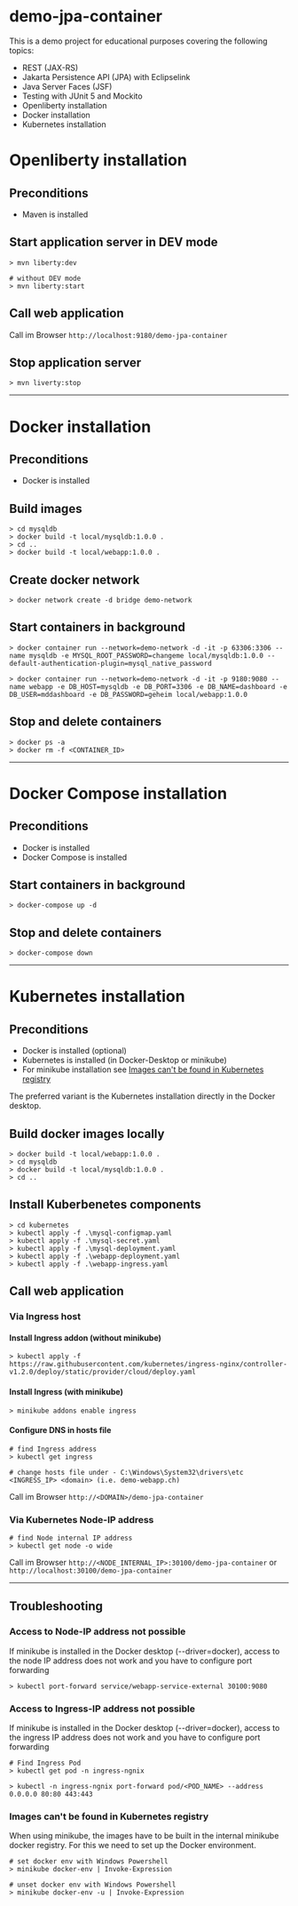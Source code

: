 # demo-jpa-container

This is a demo project for educational purposes covering the following topics:
- REST (JAX-RS)
- Jakarta Persistence API (JPA) with Eclipselink
- Java Server Faces (JSF)
- Testing with JUnit 5 and Mockito
- Openliberty installation
- Docker installation
- Kubernetes installation

# Openliberty installation
## Preconditions
- Maven is installed

## Start application server in DEV mode
    > mvn liberty:dev

    # without DEV mode
    > mvn liberty:start

## Call web application
Call im Browser `http://localhost:9180/demo-jpa-container`

## Stop application server
    > mvn liverty:stop

---

# Docker installation
## Preconditions
- Docker is installed

## Build images
    > cd mysqldb
    > docker build -t local/mysqldb:1.0.0 .
    > cd ..
    > docker build -t local/webapp:1.0.0 .

## Create docker network
    > docker network create -d bridge demo-network

## Start containers in background
    > docker container run --network=demo-network -d -it -p 63306:3306 --name mysqldb -e MYSQL_ROOT_PASSWORD=changeme local/mysqldb:1.0.0 --default-authentication-plugin=mysql_native_password

    > docker container run --network=demo-network -d -it -p 9180:9080 --name webapp -e DB_HOST=mysqldb -e DB_PORT=3306 -e DB_NAME=dashboard -e DB_USER=mddashboard -e DB_PASSWORD=geheim local/webapp:1.0.0

## Stop and delete containers
    > docker ps -a
    > docker rm -f <CONTAINER_ID>

---

# Docker Compose installation
## Preconditions
- Docker is installed
- Docker Compose is installed

## Start containers in background
    > docker-compose up -d

## Stop and delete containers
    > docker-compose down

---

# Kubernetes installation
## Preconditions
- Docker is installed (optional)
- Kubernetes is installed (in Docker-Desktop or minikube)
- For minikube installation see [Images can't be found in Kubernetes registry](#images-cant-be-found-in-kubernetes-registry)

The preferred variant is the Kubernetes installation directly in the Docker desktop.

## Build docker images locally
    > docker build -t local/webapp:1.0.0 .
    > cd mysqldb
    > docker build -t local/mysqldb:1.0.0 .
    > cd ..

## Install Kuberbenetes components
    > cd kubernetes
    > kubectl apply -f .\mysql-configmap.yaml
    > kubectl apply -f .\mysql-secret.yaml
    > kubectl apply -f .\mysql-deployment.yaml
    > kubectl apply -f .\webapp-deployment.yaml
    > kubectl apply -f .\webapp-ingress.yaml

## Call web application
### Via Ingress host
#### Install Ingress addon (without minikube)
    > kubectl apply -f https://raw.githubusercontent.com/kubernetes/ingress-nginx/controller-v1.2.0/deploy/static/provider/cloud/deploy.yaml

#### Install Ingress (with minikube)
    > minikube addons enable ingress

#### Configure DNS in hosts file
    # find Ingress address
    > kubectl get ingress

    # change hosts file under - C:\Windows\System32\drivers\etc
	<INGRESS_IP> <domain> (i.e. demo-webapp.ch)

Call im Browser `http://<DOMAIN>/demo-jpa-container`

### Via Kubernetes Node-IP address
    # find Node internal IP address
    > kubectl get node -o wide

Call im Browser `http://<NODE_INTERNAL_IP>:30100/demo-jpa-container` or `http://localhost:30100/demo-jpa-container`

---

## Troubleshooting
### Access to Node-IP address not possible
If minikube is installed in the Docker desktop (--driver=docker), access to the node IP address does not work and you have to configure port forwarding

    > kubectl port-forward service/webapp-service-external 30100:9080

### Access to Ingress-IP address not possible
If minikube is installed in the Docker desktop (--driver=docker), access to the ingress IP address does not work and you have to configure port forwarding

    # Find Ingress Pod
    > kubectl get pod -n ingress-ngnix

    > kubectl -n ingress-ngnix port-forward pod/<POD_NAME> --address 0.0.0.0 80:80 443:443

### Images can't be found in Kubernetes registry
When using minikube, the images have to be built in the internal minikube docker registry. For this we need to set up the Docker environment.

    # set docker env with Windows Powershell
	> minikube docker-env | Invoke-Expression

	# unset docker env with Windows Powershell
	> minikube docker-env -u | Invoke-Expression

